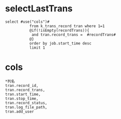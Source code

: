 selectLastTrans
===
    select #use("cols")#
               from k_trans_record tran where 1=1
               @if(!isEmpty(recordTrans)){
               	and tran.record_trans =  #recordTrans#
               @}
               order by job.start_time desc
               limit 1
               
cols
===
    *列名
    tran.record_id,
    tran.record_trans,
    tran.start_time,
    tran.stop_time,
    tran.record_status,
    tran.log_file_path,
    tran.add_user   
    